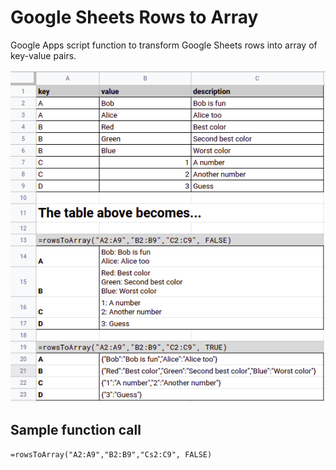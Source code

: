 # Google Sheets Rows to Array

Google Apps script function to transform Google Sheets rows into array of key-value pairs.

![Usage example](usage-example.png?raw=true)

## Sample function call

    =rowsToArray("A2:A9","B2:B9","Cs2:C9", FALSE)
